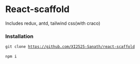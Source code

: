 # React-scaffold
Includes redux, antd, tailwind css(with craco)

### Installation

<code>git clone https://github.com/XI2525-Sanath/react-scaffold </code>
<br/>
<code>npm i</code>
